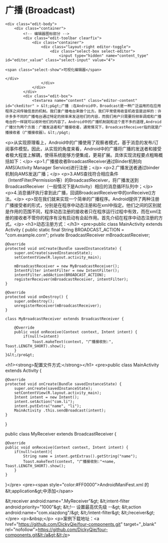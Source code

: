 # 广播 (Broadcast)
	<div class="edit-body">
		<div class="container">
			<!-- 编辑器图标部分 -->
			<div class="edit-toolbar clearfix">
				<div class="container">
					<div class="layout-right editor-toggle">
						<div class="select-box select-editor">
							<input type="hidden" name="content_type" id="editor_value" class="select-input" value="4">
																					<span class="select-show">可视化编辑器</span>
																				</div>
					</div>
				</div>
			</div>
			<div class="edit-box">
				<textarea name="content" class="editor-content"  id="ckeditor" > &lt;p&gt;广播 :在Android中，Broadcast是一种广泛运用的在应用程序之间传输信息的机制。我们拿广播电台来做个比方。我们平常使用收音机收音是这样的：许许多多不同的广播电台通过特定的频率来发送他们的内容，而我们用户只需要将频率调成和广播电台的一样就可以收听他们的内容了。Android中的广播机制就和这个差不多的道理,Android广播分为两个方面：广播发送者和广播接收者，通常情况下，BroadcastReceiver指的就是广播接收者（广播接收器）。&lt;/p&gt; 
&lt;p&gt;从实现原理看上，Android中的广播使用了观察者模式，基于消息的发布/订阅事件模型。因此，从实现的角度来看，Android中的广播将广播的发送者和接受者极大程度上解耦，使得系统能够方便集成，更易扩展。具体实现流程要点粗略概括如下：&lt;/p&gt; 
&lt;p&gt;1.广播接收者BroadcastReceiver通过Binder机制向AMS(Activity Manager Service)进行注册；&lt;/p&gt; 
&lt;p&gt;2.广播发送者通过binder机制向AMS发送广播；&lt;/p&gt; 
&lt;p&gt;3.AMS查找符合相应条件（IntentFilter/Permission等）的BroadcastReceiver，将广播发送到BroadcastReceiver（一般情况下是Activity）相应的消息循环队列中；&lt;/p&gt; 
&lt;p&gt;4.消息循环执行拿到此广播，回调BroadcastReceiver中的onReceive()方法。&lt;/p&gt; 
&lt;p&gt;现在我们就来实现一个简单的广播程序。Android提供了两种注册广播接受者的形式，分别是在程序中动态注册和在xml中指定。他们之间的区别就是作用的范围不同，程序动态注册的接收者只在程序运行过程中有效，而在xml注册的接收者不管你的程序有没有启动有会起作用。首先介绍在程序中动态注册的方式。&lt;/p&gt; 
&lt;h3&gt;动态注册方式：&lt;/h3&gt; 
&lt;pre&gt;public class MainActivity extends Activity {
    public static final String BROADCAST_ACTION = "com.example.corn";
    private BroadcastReceiver mBroadcastReceiver;

    @Override
    protected void onCreate(Bundle savedInstanceState) {
        super.onCreate(savedInstanceState);
        setContentView(R.layout.activity_main);

        mBroadcastReceiver = new MyBroadcastReceiver();
        IntentFilter intentFilter = new IntentFilter();
        intentFilter.addAction(BROADCAST_ACTION);
        registerReceiver(mBroadcastReceiver, intentFilter);
    }

    @Override
    protected void onDestroy() {
        super.onDestroy();
        unregisterReceiver(mBroadcastReceiver);
    }

    class MyBroadcastReceiver extends BroadcastReceiver {

        @Override
        public void onReceive(Context context, Intent intent) {
            if(null!=intent)
                Toast.makeText(context, "广播接收到:", Toast.LENGTH_SHORT).show();
        }
    }&lt;/pre&gt; 
&lt;h1&gt;&lt;strong&gt;配置文件方式:&lt;/strong&gt;&lt;/h1&gt; 
&lt;pre&gt;public class MainActivity extends Activity {

    @Override
    protected void onCreate(Bundle savedInstanceState) {
        super.onCreate(savedInstanceState);
        setContentView(R.layout.activity_main);
        Intent intent = new Intent();
        intent.setAction("com.li");
        intent.putExtra("name", "li");
        MainActivity .this.sendBroadcast(intent);
    }

}

public class MyReceiver extends BroadcastReceiver {

    @Override
    public void onReceive(Context context, Intent intent) {
        if(null!=intent){
            String name = intent.getExtras().getString("name");
            Toast.makeText(context, "广播接收到:"+name, Toast.LENGTH_SHORT).show();
        }
    }
}&lt;/pre&gt; 
&lt;pre&gt;&lt;span style="color:#FF0000"&gt;AndroidManiFest.xml 的 &amp;lt;application&amp;gt;中添加&lt;/span&gt;

&amp;lt;receiver android:name=".MyReceiver"&amp;gt;
    &amp;lt;intent-filter android:priority="1000"&amp;gt; &amp;lt;!-- 设置最高优先级 --&amp;gt;
        &amp;lt;action android:name="com.xiazdong"/&amp;gt;
    &amp;lt;/intent-filter&amp;gt;
&amp;lt;/receiver&amp;gt;&lt;/pre&gt; 
&lt;p&gt;&amp;nbsp;&lt;/p&gt; 
&lt;p&gt;案例下载地址：&lt;a href="https://github.com/DickyQie/four-components.git" target="_blank" rel="nofollow"&gt;https://github.com/DickyQie/four-components.git&lt;/a&gt;&lt;/p&gt; </textarea>
			</div>
